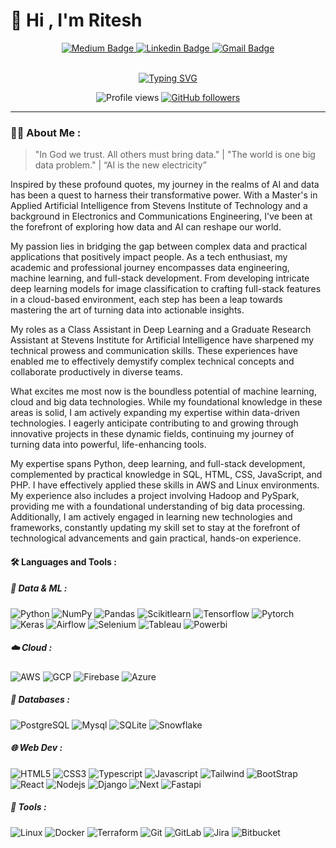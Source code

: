 # 👋 Hi , I'm Ritesh 

<div id="header" align="center">  
  <div id="badges">  
<!--     <a href="https://ritesh1137.github.io/Digital-garden/">
      <img src="https://img.shields.io/badge/portfolio-4366f0?style=for-the-badge&logo=About.me&logoColor=white" alt="Portfolio Badge"/>
    </a>    -->
    <a href="https://medium.com/@ritesh.panditi98">
      <img src="https://img.shields.io/badge/medium-000000?style=for-the-badge&logo=medium&logoColor=white" alt="Medium Badge"/>
    </a>    
    <a href="https://www.linkedin.com/in/ritesh1137/">
      <img src="https://img.shields.io/badge/LinkedIn-blue?style=for-the-badge&logo=linkedin&logoColor=white" alt="Linkedin Badge"/>
    </a>    
    <a href=""mailto:rpanditi1137@gmail.com">
      <img src="https://img.shields.io/badge/Gmail-D14836?style=for-the-badge&logo=gmail&logoColor=white" alt="Gmail Badge"/>
    </a>
    
  </div>

  <br>

 [![Typing SVG](https://readme-typing-svg.demolab.com?font=Fira+Code&pause=1000&color=4C8ED7&random=false&width=435&lines=+Machine+Learning+Engineer;+Cloud+%26+Data+Engineer;Artificial+Intelligence;Large+Language+Models;Generative+AI;Full+Stack+Developer)](https://git.io/typing-svg)
  

  ![Profile views](https://komarev.com/ghpvc/?username=Ritesh1137&style=plastic&color=lightgrey)
  [![GitHub followers](https://img.shields.io/github/followers/Ritesh1137.svg?style=social&label=Follow&maxAge=2592000)](https://github.com/Hamagistral?tab=followers)
</div>

--------


### 👨‍💻 About Me :

> "In God we trust. All others must bring data." | "The world is one big data problem." | “AI is the new electricity”
<!---
These quote encapsulates the reason and passion that has driven my journey to dive deep into the world of AI and data. With a background in technology and witnessing the rapid progress of computing capabilities, I strongly believe in the immense transformative potential that data-driven applications can have in our world.

My enthusiasm lies in bridging the gap between complex data and practical applications that positively impact people's lives.

I am a tech enthusiast with a Master’s in Applied Artificial Intelligence and a rich background in data engineering, machine learning, and full-stack development. My journey in technology has been marked by a relentless pursuit of understanding and leveraging cutting-edge technologies to create impactful solutions. From developing multi-label image classifiers using advanced deep learning techniques to implementing robust full-stack features in a cloud-based environment, I have always been driven by the challenges and opportunities presented by diverse tech domains. My experience as a Class Assistant and Graduate Research Assistant has not only honed my technical skills but also my ability to communicate complex concepts effectively and collaborate in dynamic settings. I am particularly fascinated by the potential of cloud and big data technologies. As I continue to explore these areas, I am eager to apply my foundational knowledge and experience in a role that allows me to contribute to, and learn from, innovative projects in cloud computing and data-driven technologies.
--->
Inspired by these profound quotes, my journey in the realms of AI and data has been a quest to harness their transformative power. With a Master's in Applied Artificial Intelligence from Stevens Institute of Technology and a background in Electronics and Communications Engineering, I've been at the forefront of exploring how data and AI can reshape our world.

My passion lies in bridging the gap between complex data and practical applications that positively impact people. As a tech enthusiast, my academic and professional journey encompasses data engineering, machine learning, and full-stack development. From developing intricate deep learning models for image classification to crafting full-stack features in a cloud-based environment, each step has been a leap towards mastering the art of turning data into actionable insights.

My roles as a Class Assistant in Deep Learning and a Graduate Research Assistant at Stevens Institute for Artificial Intelligence have sharpened my technical prowess and communication skills. These experiences have enabled me to effectively demystify complex technical concepts and collaborate productively in diverse teams.

What excites me most now is the boundless potential of machine learning, cloud and big data technologies. While my foundational knowledge in these areas is solid, I am actively expanding my expertise within data-driven technologies. I eagerly anticipate contributing to and growing through innovative projects in these dynamic fields, continuing my journey of turning data into powerful, life-enhancing tools.

My expertise spans Python, deep learning, and full-stack development, complemented by practical knowledge in SQL, HTML, CSS, JavaScript, and PHP. I have effectively applied these skills in AWS and Linux environments. My experience also includes a project involving Hadoop and PySpark, providing me with a foundational understanding of big data processing. Additionally, I am actively engaged in learning new technologies and frameworks, constantly updating my skill set to stay at the forefront of technological advancements and gain practical, hands-on experience.

#### :hammer_and_wrench: Languages and Tools :

##### 🤖 Data & ML : 

![Python](https://img.shields.io/badge/-Python-000000?style=flat&logo=Python&logoColor=ffdd54&labelColor=black)
![NumPy](https://img.shields.io/badge/NumPy-000000?style=flat&logo=NumPy&logoColor=red&labelColor=white)
![Pandas](https://img.shields.io/badge/Pandas-000000?style=flat&logo=Pandas&logoColor=white&labelColor=150458)
![Scikitlearn](https://img.shields.io/badge/Scikitlearn-000000?style=flat&logo=scikit-learn&logoColor=white&labelColor=F7931E)
![Tensorflow](https://img.shields.io/badge/TensorFlow-000000?style=flat&logo=TensorFlow&logoColor=white&labelColor=FF6F00)
![Pytorch](https://img.shields.io/badge/PyTorch-000000?style=flat&logo=PyTorch&logoColor=red&labelColor=000000)
![Keras](https://img.shields.io/badge/Keras-000000?style=flat&logo=Keras&logoColor=white&labelColor=D00000)
![Airflow](https://img.shields.io/badge/Apache%20Airflow-000000?style=flat&logo=Apache-Airflow&logoColor=white&labelColor=017CEE)
![Selenium](https://img.shields.io/badge/Selenium-000000?style=flat&logo=selenium&logoColor=white&labelColor=43B02A)
![Tableau](https://img.shields.io/badge/Tableau-000000?style=flat&logo=Tableau&labelColor=white)
![Powerbi](https://img.shields.io/badge/Power%20BI-000000?style=flat&logo=PowerBI&logoColor=yellow&labelColor=white)

##### ☁️ Cloud : 

![AWS](https://img.shields.io/badge/Amazon%20AWS-000000?style=flat&logo=amazon-aws&logoColor=white&labelColor=FF9900)
![GCP](https://img.shields.io/badge/Google%20Cloud-000000?style=flat&logo=google-Cloud&logoColor=white&labelColor=4285F4)
![Firebase](https://img.shields.io/badge/Firebase-000000?style=flat&logo=firebase&logoColor=white&labelColor=FFCA28)
![Azure](https://img.shields.io/badge/Microsoft%20Azure-000000?style=flat&logo=Microsoft-Azure&logoColor=white&labelColor=0078D4)

##### 💾 Databases : 

![PostgreSQL](https://img.shields.io/badge/PostgreSQL-000000?style=flat&logo=postgresql&logoColor=white&labelColor=316192)
![Mysql](https://img.shields.io/badge/MySQL-000000?style=flat&logo=mysql&logoColor=white&labelColor=2300f)
![SQLite](https://img.shields.io/badge/SQLite-000000?style=flat&logo=sqlite&logoColor=white&labelColor=07405e)
![Snowflake](https://img.shields.io/badge/Snowflake-000000?style=flat&logo=Snowflake&logoColor=white&labelColor=29B5E8)

##### 🌐 Web Dev : 

![HTML5](https://img.shields.io/badge/-HTML5-000000?style=flat&logo=html5&logoColor=ffffff&labelColor=E34F26)
![CSS3](https://img.shields.io/badge/-CSS3-000000?style=flat&logo=css3&logoColor=ffffff&labelColor=1572B6)
![Typescript](https://img.shields.io/badge/-Typescript-000000?style=flat&logo=typescript&logoColor=ffffff&labelColor=3178C6)
![Javascript](https://img.shields.io/badge/-Javascript-000000?style=flat&logo=javascript&logoColor=ffffff&labelColor=F7DF1E)
![Tailwind](https://img.shields.io/badge/-TailwindCSS-000000?style=flat&logo=tailwindcss&logoColor=ffffff&labelColor=06B6D4)
![BootStrap](https://img.shields.io/badge/-Bootstrap-000000?style=flat&logo=Bootstrap&logoColor=ffffff&labelColor=000000)
![React](https://img.shields.io/badge/-React-000000?style=flat&logo=react&logoColor=ffffff&labelColor=61DAFB)
![Nodejs](https://img.shields.io/badge/-Node.js-000000?style=flat&logo=nodedotjs&logoColor=ffffff&labelColor=339933)
![Django](https://img.shields.io/badge/-Django-000000?style=flat&logo=django&logoColor=ffffff&labelColor=009688)
![Next](https://img.shields.io/badge/-Next.js-000000?style=flat&logo=nextdotjs&logoColor=ffffff&labelColor=000000)
![Fastapi](https://img.shields.io/badge/-FastAPI-000000?style=flat&logo=fastapi&logoColor=ffffff&labelColor=009688)



##### 🔨 Tools : 

![Linux](https://img.shields.io/badge/Linux-000000?style=flat&logo=Linux&logoColor=white&labelColor=FCC624)
![Docker](https://img.shields.io/badge/Docker-000000?style=flat&logo=Docker&logoColor=white&labelColor=2496ED)
![Terraform](https://img.shields.io/badge/Terraform-000000?style=flat&logo=terraform&logoColor=white&labelColor=5835CC)
![Git](https://img.shields.io/badge/Git-000000?style=flat&logo=Git&logoColor=white&labelColor=F05032)
![GitLab](https://img.shields.io/badge/Gitlab-000000?style=flat&logo=Gitlab&logoColor=white&labelColor=E97627)
![Jira](https://img.shields.io/badge/Jira-000000?style=flat&logo=jira&logoColor=white&labelColor=0A0FFF)
![Bitbucket](https://img.shields.io/badge/BitBucket-000000?style=flat&logo=BitBucket&logoColor=white&labelColor=0A0FFF)

